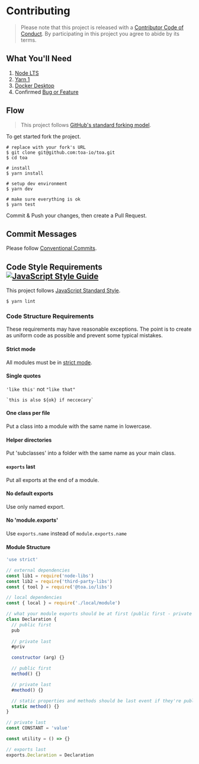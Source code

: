 # Contributing

> Please note that this project is released with a [Contributor Code of Conduct](./CODE_OF_CONDUCT.md).
> By participating in this project you agree to abide by its terms.

## What You'll Need
1. [Node LTS](https://nodejs.org/)
2. [Yarn 1](https://yarnpkg.com/getting-started/install)
3. [Docker Desktop](https://www.docker.com/get-started)
4. Confirmed [Bug or Feature](https://github.com/toa-io/toa/issues)

## Flow
> This project follows [GitHub's standard forking model](https://guides.github.com/activities/forking/).

To get started fork the project. 

```shell
# replace with your fork's URL
$ git clone git@github.com:toa-io/toa.git
$ cd toa

# install 
$ yarn install

# setup dev environment
$ yarn dev

# make sure everything is ok
$ yarn test
```

Commit & Push your changes, then create a Pull Request. 

## Commit Messages
Please follow [Conventional Commits](https://www.conventionalcommits.org/en/v1.0.0/).

## Code Style Requirements [![JavaScript Style Guide](https://img.shields.io/badge/code_style-standard-brightgreen.svg)](https://standardjs.com)

This project follows [JavaScript Standard Style](https://standardjs.com).
```shell
$ yarn lint
```
### Code Structure Requirements
These requirements may have reasonable exceptions. 
The point is to create as uniform code as possible and prevent some typical mistakes.

#### Strict mode
All modules must be in [strict mode](https://developer.mozilla.org/en-US/docs/Web/JavaScript/Reference/Strict_mode).

#### Single quotes
`'like this'` not `"like that"`

`` `this is also ${ok} if neccecary`  ``

#### One class per file
Put a class into a module with the same name in lowercase.

#### Helper directories
Put 'subclasses' into a folder with the same name as your main class.

#### `exports` last
Put all exports at the end of a module.

#### No default exports
Use only named export.

#### No 'module.exports'
Use `exports.name` instead of `module.exports.name`

#### Module Structure
```javascript
'use strict'

// external dependencies
const lib1 = require('node-libs')
const lib2 = require('third-party-libs')
const { tool } = require('@toa.io/libs')

// local dependencies
const { local } = require('./local/module')

// what your module exports should be at first (public first - private last)
class Declaration {
  // public first
  pub
  
  // private last
  #priv

  constructor (arg) {}

  // public first
  method() {}

  // private last
  #method() {}

  // static properties and methods should be last event if they're public
  static method() {}
}

// private last
const CONSTANT = 'value'

const utility = () => {}

// exports last
exports.Declaration = Declaration
```

